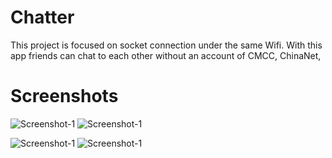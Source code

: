 Chatter
======
This project is focused on socket connection under the same Wifi. With this app friends can chat to each other without an account of CMCC, ChinaNet,

Screenshots
======
![Screenshot-1](https://raw.github.com/avenwu/socket/master/screenshots/1.PNG)
![Screenshot-1](https://raw.github.com/avenwu/socket/master/screenshots/2.PNG)

![Screenshot-1](https://raw.github.com/avenwu/socket/master/screenshots/3.PNG)
![Screenshot-1](https://raw.github.com/avenwu/socket/master/screenshots/4.PNG)
